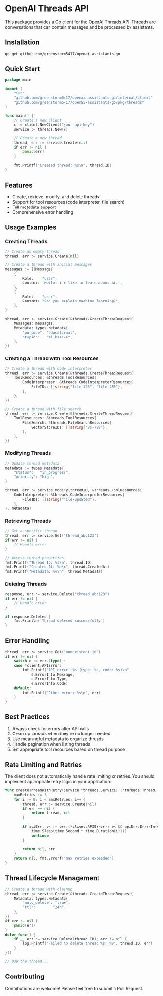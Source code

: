 # OpenAI Threads API

This package provides a Go client for the OpenAI Threads API. Threads are conversations that can contain messages and be processed by assistants.

## Installation

```bash
go get github.com/greenstorm5417/openai-assistants-go
```

## Quick Start

```go
package main

import (
    "fmt"
    "github.com/greenstorm5417/openai-assistants-go/internal/client"
    "github.com/greenstorm5417/openai-assistants-go/pkg/threads"
)

func main() {
    // Create a new client
    c := client.NewClient("your-api-key")
    service := threads.New(c)

    // Create a new thread
    thread, err := service.Create(nil)
    if err != nil {
        panic(err)
    }
    
    fmt.Printf("Created thread: %s\n", thread.ID)
}
```

## Features

- Create, retrieve, modify, and delete threads
- Support for tool resources (code interpreter, file search)
- Full metadata support
- Comprehensive error handling

## Usage Examples

### Creating Threads

```go
// Create an empty thread
thread, err := service.Create(nil)

// Create a thread with initial messages
messages := []Message{
    {
        Role:    "user",
        Content: "Hello! I'd like to learn about AI.",
    },
    {
        Role:    "user",
        Content: "Can you explain machine learning?",
    },
}

thread, err := service.Create(&threads.CreateThreadRequest{
    Messages: messages,
    Metadata: types.Metadata{
        "purpose": "educational",
        "topic":   "ai_basics",
    },
})
```

### Creating a Thread with Tool Resources

```go
// Create a thread with code interpreter
thread, err := service.Create(&threads.CreateThreadRequest{
    ToolResources: &threads.ToolResources{
        CodeInterpreter: &threads.CodeInterpreterResources{
            FileIDs: []string{"file-123", "file-456"},
        },
    },
})

// Create a thread with file search
thread, err := service.Create(&threads.CreateThreadRequest{
    ToolResources: &threads.ToolResources{
        FileSearch: &threads.FileSearchResources{
            VectorStoreIDs: []string{"vs-789"},
        },
    },
})
```

### Modifying Threads

```go
// Update thread metadata
metadata := types.Metadata{
    "status":   "in_progress",
    "priority": "high",
}

thread, err := service.Modify(threadID, &threads.ToolResources{
    CodeInterpreter: &threads.CodeInterpreterResources{
        FileIDs: []string{"file-updated"},
    },
}, metadata)
```

### Retrieving Threads

```go
// Get a specific thread
thread, err := service.Get("thread_abc123")
if err != nil {
    // Handle error
}

// Access thread properties
fmt.Printf("Thread ID: %s\n", thread.ID)
fmt.Printf("Created At: %d\n", thread.CreatedAt)
fmt.Printf("Metadata: %v\n", thread.Metadata)
```

### Deleting Threads

```go
response, err := service.Delete("thread_abc123")
if err != nil {
    // Handle error
}

if response.Deleted {
    fmt.Println("Thread deleted successfully")
}
```

## Error Handling

```go
thread, err := service.Get("nonexistent_id")
if err != nil {
    switch e := err.(type) {
    case *client.APIError:
        fmt.Printf("API error: %s (type: %s, code: %s)\n", 
            e.ErrorInfo.Message, 
            e.ErrorInfo.Type, 
            e.ErrorInfo.Code)
    default:
        fmt.Printf("Other error: %v\n", err)
    }
}
```

## Best Practices

1. Always check for errors after API calls
2. Clean up threads when they're no longer needed
3. Use meaningful metadata to organize threads
4. Handle pagination when listing threads
5. Set appropriate tool resources based on thread purpose

## Rate Limiting and Retries

The client does not automatically handle rate limiting or retries. You should implement appropriate retry logic in your application:

```go
func createThreadWithRetry(service *threads.Service) (*threads.Thread, error) {
    maxRetries := 3
    for i := 0; i < maxRetries; i++ {
        thread, err := service.Create(nil)
        if err == nil {
            return thread, nil
        }
        
        if apiErr, ok := err.(*client.APIError); ok && apiErr.ErrorInfo.Type == "rate_limit_exceeded" {
            time.Sleep(time.Second * time.Duration(i+1))
            continue
        }
        
        return nil, err
    }
    return nil, fmt.Errorf("max retries exceeded")
}
```

## Thread Lifecycle Management

```go
// Create a thread with cleanup
thread, err := service.Create(&threads.CreateThreadRequest{
    Metadata: types.Metadata{
        "auto_delete": "true",
        "ttl":        "24h",
    },
})
if err != nil {
    panic(err)
}
defer func() {
    if _, err := service.Delete(thread.ID); err != nil {
        log.Printf("Failed to delete thread %s: %v", thread.ID, err)
    }
}()

// Use the thread...
```

## Contributing

Contributions are welcome! Please feel free to submit a Pull Request.